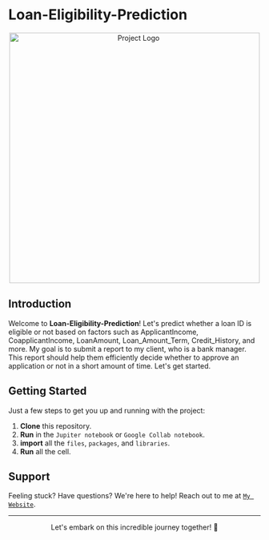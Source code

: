 # Loan-Eligibility-Prediction

<p align="center" width="100%">
  <img src="https://images.moneycontrol.com/static-mcnews/2022/11/1de-636x435.jpg?impolicy=website&width=770&height=431" alt="Project Logo" width="500">
</p>

## Introduction

Welcome to **Loan-Eligibility-Prediction**! Let's predict whether a loan ID is eligible or not based on factors such as ApplicantIncome, CoapplicantIncome, LoanAmount, Loan_Amount_Term, Credit_History, and more. My goal is to submit a report to my client, who is a bank manager. This report should help them efficiently decide whether to approve an application or not in a short amount of time. Let's get started.

## Getting Started

Just a few steps to get you up and running with the project:

1. **Clone** this repository.
2. **Run** in the `Jupiter notebook` or `Google Collab notebook`.
3. **import** all the `files`, `packages`, and `libraries`.
4. **Run** all the cell.

## Support

Feeling stuck? Have questions? We're here to help! Reach out to me at <a href="https://wdjenish.web.app/">`My Website`</a>.

---

<p align="center">
  Let's embark on this incredible journey together! 🌟
</p>
